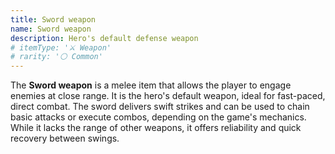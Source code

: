 ```yaml
---
title: Sword weapon
name: Sword weapon
description: Hero's default defense weapon
# itemType: '⚔️ Weapon'
# rarity: '⚪ Common'
---
```


The **Sword weapon** is a melee item that allows the player to engage enemies at close range. It is the hero's default weapon, ideal for fast-paced, direct combat. The sword delivers swift strikes and can be used to chain basic attacks or execute combos, depending on the game's mechanics. While it lacks the range of other weapons, it offers reliability and quick recovery between swings.